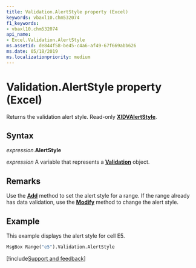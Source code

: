 ```yaml
---
title: Validation.AlertStyle property (Excel)
keywords: vbaxl10.chm532074
f1_keywords:
- vbaxl10.chm532074
api_name:
- Excel.Validation.AlertStyle
ms.assetid: de844f58-be45-c4a6-af49-67f669abb626
ms.date: 05/18/2019
ms.localizationpriority: medium
---
```



# Validation.AlertStyle property (Excel)

Returns the validation alert style. Read-only **[XlDVAlertStyle](Excel.XlDVAlertStyle.md)**.


## Syntax

_expression_.**AlertStyle**

_expression_ A variable that represents a **[Validation](Excel.Validation.md)** object.


## Remarks

Use the **[Add](Excel.Validation.Add.md)** method to set the alert style for a range. If the range already has data validation, use the **[Modify](Excel.Validation.Modify.md)** method to change the alert style.


## Example

This example displays the alert style for cell E5.

```vb
MsgBox Range("e5").Validation.AlertStyle
```




[!include[Support and feedback](~/includes/feedback-boilerplate.md)]